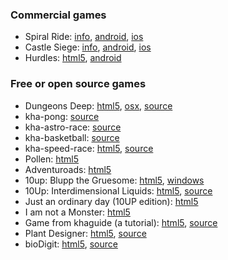 ### Commercial games

* Spiral Ride: [info](http://luboslenco.com/spiralride/), [android](https://play.google.com/store/apps/details?id=com.luboslenco.spiral), [ios](https://itunes.apple.com/us/app/spiral-ride/id982270516)
* Castle Siege: [info](http://luboslenco.com/castlesiege/), [android](https://play.google.com/store/apps/details?id=com.luboslenco.castlesiegefree), [ios](https://itunes.apple.com/us/app/castle-siege-fantasy-card/id522940766)
* Hurdles: [html5](https://wyleong.itch.io/hurdles), [android](https://play.google.com/store/apps/details?id=com.vilortech.hurdles)

### Free or open source games

* Dungeons Deep: [html5](http://ludumdare.com/compo/ludum-dare-33/?action=preview&uid=23619), [osx](http://luboslenco.com/ld/DungeonsDeepOSX.zip), [source](https://github.com/luboslenco/ld33)
* kha-pong: [source](https://github.com/dstrekelj/kha-pong)
* kha-astro-race: [source](https://github.com/dstrekelj/kha-astro-race)
* kha-basketball: [source](https://github.com/dstrekelj/kha-basketball)
* kha-speed-race: [html5](http://dstrekelj.github.io/kha-speed-race), [source](https://github.com/dstrekelj/kha-speed-race)
* Pollen: [html5](https://wyleong.itch.io/pollen)
* Adventuroads: [html5](https://wyleong.itch.io/adventuroads)
* 10up: Blupp the Gruesome: [html5](http://ludumdare.com/compo/ludum-dare-33/?action=preview&uid=57941), [windows](http://10up.robdangero.us/blupp/10upbtg-win.zip)
* 10Up: Interdimensional Liquids: [html5](http://ludumdare.com/compo/ludum-dare-30/?action=preview&uid=25311), [source](https://github.com/KTXSoftware/10UpInterdimensionalLiquids)
* Just an ordinary day (10UP edition): [html5](http://ludumdare.com/compo/ludum-dare-30/?action=preview&uid=25914)
* I am not a Monster: [html5](http://ludumdare.com/compo/ludum-dare-33/?action=preview&uid=39859)
* Game from khaguide (a tutorial): [html5](http://ludamix.com/games/khaguide/), [source](https://github.com/triplefox/khaguide)
* Plant Designer: [html5](http://ludumdare.com/compo/ludum-dare-33/?action=preview&uid=39859), [source](https://github.com/RafaelOliveira/LD34)
* bioDigit: [html5](https://melon-not-found.github.io/bioDigit-Kala/cap60/), [source](https://github.com/melon-not-found/bioDigit-Kala)
